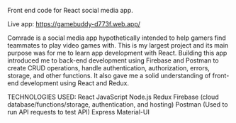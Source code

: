 Front end code for React social media app.

Live app: https://gamebuddy-d773f.web.app/

Comrade is a social media app hypothetically intended to help gamers find teammates to play video games with. This is my largest project and its main purpose was for me to learn app development with React. Building this app introduced me to back-end development using Firebase and Postman to create CRUD operations, handle authentication, authorization, errors, storage, and other functions. It also gave me a solid understanding of front-end development using React and Redux.

TECHNOLOGIES USED:
React
JavaScript
Node.js
Redux
Firebase (cloud database/functions/storage, authentication, and hosting)
Postman (Used to run API requests to test API)
Express
Material-UI
